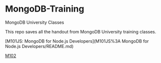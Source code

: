 # MongoDB-Training
MongoDB University Classes

This repo saves all the handout from MongoDB University training classes.

[M101JS: MongoDB for Node.js Developers](M101JS%3A MongoDB for Node.js Developers/README.md)



[M102](m102/README.md)
